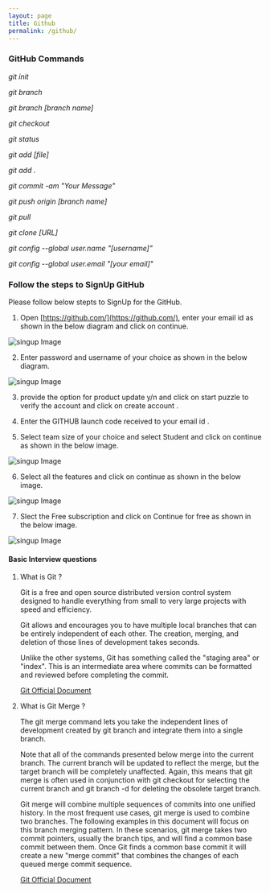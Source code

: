 ```yaml
---
layout: page
title: Github
permalink: /github/
---
```


### GitHub Commands

*git init*

*git branch*

*git branch [branch name]*

*git checkout*

*git status*

*git add [file]*

*git add .*

*git commit -am "Your Message"*

*git push origin [branch name]*

*git pull*

*git clone [URL]*

*git config --global user.name "[username]"*

*git config --global user.email "[your email]"*

### Follow the steps to SignUp GitHub

Please follow below stepts to SignUp for the GitHub.

1. Open [https://github.com/](https://github.com/), enter your email id as shown in the below diagram and click on continue.

![singup Image](./images/signup1.png)

2. Enter password and username of your choice as shown in the below diagram.

![singup Image](./images/signup2.png)

3. provide the option for product update y/n and click on start puzzle to verify the account and click on create account .

4. Enter the GITHUB launch code received to your email id .

5. Select team size of your choice and select Student and click on continue as shown in the below image.

![singup Image](./images/signup3.png)

6. Select all the features and click on continue as shown in the below image.

![singup Image](./images/signup4.png)

7. Slect the Free subscription and click on Continue for free as shown in the below image.

![singup Image](./images/signup5.png)

#### Basic Interview questions

1. What is Git ?

    Git is a free and open source distributed version control system designed to handle everything from small to very large projects with speed and efficiency.

    Git allows and encourages you to have multiple local branches that can be entirely independent of each other. The creation, merging, and deletion of those lines of development takes seconds.

    Unlike the other systems, Git has something called the "staging area" or "index". This is an intermediate area where commits can be formatted and reviewed before completing the commit.

    [Git Official Document](https://git-scm.com/book/en/v2)

2. What is Git Merge ?

    The git merge command lets you take the independent lines of development created by git branch and integrate them into a single branch.

    Note that all of the commands presented below merge into the current branch. The current branch will be updated to reflect the merge, but the target branch will be completely unaffected. Again, this means that git merge is often used in conjunction with git checkout for selecting the current branch and git branch -d for deleting the obsolete target branch.

    Git merge will combine multiple sequences of commits into one unified history. In the most frequent use cases, git merge is used to combine two branches. The following examples in this document will focus on this branch merging pattern. In these scenarios, git merge takes two commit pointers, usually the branch tips, and will find a common base commit between them. Once Git finds a common base commit it will create a new "merge commit" that combines the changes of each queued merge commit sequence.

    [Git Official Document](https://www.atlassian.com/git/tutorials/using-branches/git-merge)


